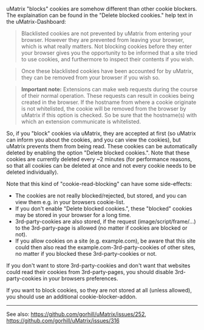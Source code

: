 uMatrix "blocks" cookies are somehow different than other cookie blockers. The explaination can be found in the "Delete blocked cookies." help text in the uMatrix-Dashboard:

> Blacklisted cookies are not prevented by uMatrix from entering your browser. However they are prevented from leaving your browser, which is what really matters. Not blocking cookies before they enter your browser gives you the opportunity to be informed that a site tried to use cookies, and furthermore to inspect their contents if you wish.

> Once these blacklisted cookies have been accounted for by uMatrix, they can be removed from your browser if you wish so.

> **Important note:** Extensions can make web requests during the course of their normal operation. These requests can result in cookies being created in the browser. If the hostname from where a cookie originate is not whitelisted, the cookie will be removed from the browser by uMatrix if this option is checked. So be sure that the hostname(s) with which an extension communicate is whitelisted.

So, if you "block" cookies via uMatrix, they are accepted at first (so uMatrix can inform you about the cookies, and you can view the cookies), but uMatrix prevents them from being read. These cookies can be automatically deleted by enabling the option "Delete blocked cookies.". Note that these cookies are currently deleted every ~2 minutes (for performance reasons, so that all cookies can be deleted at once and not every cookie needs to be deleted individually).

Note that this kind of "cookie-read-blocking" can have some side-effects:

- The cookies are not really blocked/rejected, but stored, and you can view them e.g. in your browsers cookie-list.
- If you don't enable "Delete blocked cookies.", these "blocked" cookies may be stored in your browser for a long time.
- 3rd-party-cookies are also stored, if the request (image/script/frame/...) to the 3rd-party-page is allowed (no matter if cookies are blocked or not). 
- If you allow cookies on a site (e.g. example.com), be aware that this site could then also read the example.com-3rd-party-cookies of other sites, no matter if you blocked these 3rd-party-cookies or not.

If you don't want to store 3rd-party-cookies and don't want that websites could read their cookies from 3rd-party-pages, you should disable 3rd-party-cookies in your browsers preferences.

If you want to block cookies, so they are not stored at all (unless allowed), you should use an additional cookie-blocker-addon.

-------
See also: https://github.com/gorhill/uMatrix/issues/252, https://github.com/gorhill/uMatrix/issues/316
